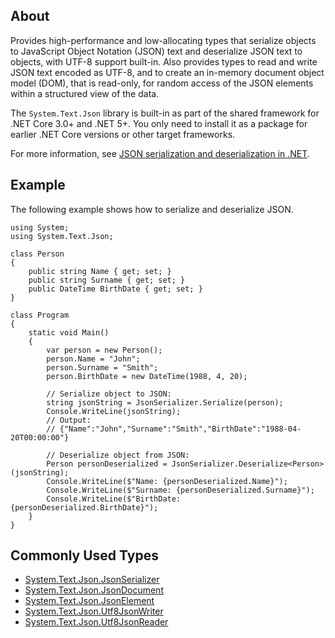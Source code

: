 ## About

Provides high-performance and low-allocating types that serialize objects to JavaScript Object Notation (JSON) text and deserialize JSON text to objects, with UTF-8 support built-in. Also provides types to read and write JSON text encoded as UTF-8, and to create an in-memory document object model (DOM), that is read-only, for random access of the JSON elements within a structured view of the data.

The `System.Text.Json` library is built-in as part of the shared framework for .NET Core 3.0+ and .NET 5+. You only need to install it as a package for earlier .NET Core versions or other target frameworks.

For more information, see [JSON serialization and deserialization in .NET](https://docs.microsoft.com/dotnet/standard/serialization/system-text-json-overview).

## Example

The following example shows how to serialize and deserialize JSON.

```
using System;
using System.Text.Json;

class Person
{
    public string Name { get; set; }
    public string Surname { get; set; }
    public DateTime BirthDate { get; set; }        
}

class Program
{
    static void Main()
    {
        var person = new Person();
        person.Name = "John";
        person.Surname = "Smith";
        person.BirthDate = new DateTime(1988, 4, 20);

        // Serialize object to JSON:
        string jsonString = JsonSerializer.Serialize(person);
        Console.WriteLine(jsonString);
        // Output:
        // {"Name":"John","Surname":"Smith","BirthDate":"1988-04-20T00:00:00"}

        // Deserialize object from JSON:
        Person personDeserialized = JsonSerializer.Deserialize<Person>(jsonString);
        Console.WriteLine($"Name: {personDeserialized.Name}");
        Console.WriteLine($"Surname: {personDeserialized.Surname}");
        Console.WriteLine($"BirthDate: {personDeserialized.BirthDate}");
    }
}
```

## Commonly Used Types

- [System.Text.Json.JsonSerializer](https://docs.microsoft.com/dotnet/api/system.text.json.jsonserializer)
- [System.Text.Json.JsonDocument](https://docs.microsoft.com/dotnet/api/system.text.json.jsondocument)
- [System.Text.Json.JsonElement](https://docs.microsoft.com/dotnet/api/system.text.json.jsonelement)
- [System.Text.Json.Utf8JsonWriter](https://docs.microsoft.com/dotnet/api/system.text.json.utf8jsonwriter)
- [System.Text.Json.Utf8JsonReader](https://docs.microsoft.com/dotnet/api/system.text.json.utf8jsonreader)
